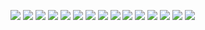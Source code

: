 ![](./Screenshot%202021-12-20%20090354.png)
![](./Screenshot%202021-12-20%20090421.png)
![](./Screenshot%202021-12-20%20090449.png)
![](./Screenshot%202021-12-20%20090500.png)
![](./Screenshot%202021-12-20%20090510.png)
![](./Screenshot%202021-12-20%20090528.png)
![](./Screenshot%202021-12-20%20090538.png)
![](./Screenshot%202021-12-20%20090559.png)
![](./Screenshot%202021-12-20%20090614.png)
![](./Screenshot%202021-12-20%20090630.png)
![](./Screenshot%202021-12-20%20090648.png)
![](./Screenshot%202021-12-20%20090730.png)
![](./Screenshot%202021-12-20%20090801.png)
![](./Screenshot%202021-12-20%20090814.png)
![](./Screenshot%202021-12-20%20090826.png)
